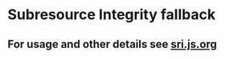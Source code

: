 # Subresource Integrity fallback
## For usage and other details see [sri.js.org](https://sri.js.org)

